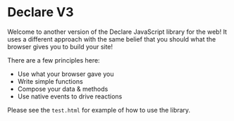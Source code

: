 # Declare V3

Welcome to another version of the Declare JavaScript library for the web! It
uses a different approach with the same belief that you should what the browser
gives you to build your site!

There are a few principles here:

 * Use what your browser gave you
 * Write simple functions
 * Compose your data & methods
 * Use native events to drive reactions

Please see the `test.html` for example of how to use the library.